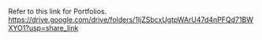 Refer to this link for Portfolios.
https://drive.google.com/drive/folders/1IjZSbcxUgtpWArU47d4nPFQd71BWXYO1?usp=share_link

